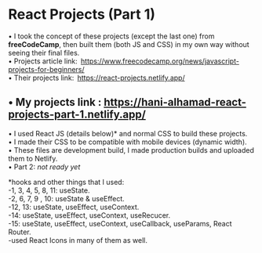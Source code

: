 # React Projects (Part 1)

• I took the concept of these projects (except the last one) from **freeCodeCamp**, then built them (both JS and CSS) in my own way without seeing their final files.  
• Projects article link: https://www.freecodecamp.org/news/javascript-projects-for-beginners/  
• Their projects link: https://react-projects.netlify.app/  
## • **My projects link : https://hani-alhamad-react-projects-part-1.netlify.app/**  
• I used React JS (details below)* and normal CSS to build these projects.  
• I made their CSS to be compatible with mobile devices (dynamic width).  
• These files are development build, I made production builds and uploaded them to Netlify.  
• Part 2: *not ready yet*


*hooks and other things that I used:  
-1, 3, 4, 5, 8, 11: useState.  
-2, 6, 7, 9 , 10: useState & useEffect.  
-12, 13: useState, useEffect, useContext.  
-14: useState, useEffect, useContext, useRecucer.  
-15: useState, useEffect, useContext, useCallback, useParams, React Router.  
-used React Icons in many of them as well.   
